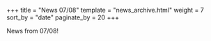 +++
title = "News 07/08"
template = "news_archive.html"
weight = 7
sort_by = "date"
paginate_by = 20
+++

News from 07/08!

